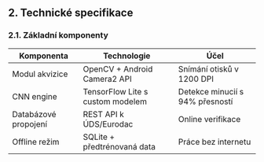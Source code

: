 ## 2. Technické specifikace

### 2.1. Základní komponenty

| Komponenta            | Technologie                    | Účel                                    |
|-----------------------|--------------------------------|-----------------------------------------|
| Modul akvizice        | OpenCV + Android Camera2 API   | Snímání otisků v 1200 DPI               |
| CNN engine            | TensorFlow Lite s custom modelem | Detekce minucií s 94% přesností        |
| Databázové propojení  | REST API k ÚDS/Eurodac         | Online verifikace                       |
| Offline režim         | SQLite + předtrénovaná data    | Práce bez internetu                     |